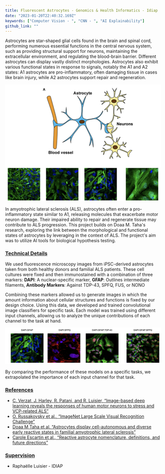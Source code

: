 ```yaml
---
title: Fluorescent Astrocytes - Genomics & Health Informatics - Idiap  
date: "2023-01-20T22:40:32.169Z"  
keywords: ["Computer Vision - ", "CNN - ", "AI Explainability"] 
github_link: ""
---
```


Astrocytes are star-shaped glial cells found in the brain and spinal cord, performing numerous essential functions in the central nervous system, such as providing structural support for neurons, maintaining the extracellular environment, and regulating the blood-brain barrier. Different astrocytes can display vastly distinct morphologies. Astrocytes also exhibit various functional states in response to signals, notably the A1 and A2 states: A1 astrocytes are pro-inflammatory, often damaging tissue in cases like brain injury, while A2 astrocytes support repair and regeneration.

![Astrocytes](Glia.png)

In amyotrophic lateral sclerosis (ALS), astrocytes often enter a pro-inflammatory state similar to A1, releasing molecules that exacerbate motor neuron damage. Their impaired ability to repair and regenerate tissue may contribute to ALS progression. This project builds on Doaa M. Taha's research, exploring the link between the morphological and functional states of astrocytes by leveraging in the context of ALS. The project's aim was to utilize AI tools for biological hypothesis testing.

### <ins>Technical Details</ins>
We  used fluorescence microscopy images from iPSC-derived astrocytes taken from both healthy donors and familial ALS patients. These cell cultures were fixed and then immunostained with a combination of three markers: **DAPI**: A nuclear-specific marker, **GFAP**: Outlines intermediate filaments, **Antibody Markers**: Against TDP-43, SPFQ, FUS, or NONO

Combining these markers allowed us to generate images in which the amount information about cellular structures and functions is fixed by our design choice. Using this data, we developed and trained convolutional image classifiers for specific task. Each model was trained using different input channels, allowing us to analyze the unique contributions of each channel to the task at hand.


![Channel Images](channels.png)

By comparing the performance of these models on a specific tasks, we extrapolated the importance of each input channel for that task.

### <ins>References</ins>
- [C. Verzat, J. Harley, R. Patani, and R. Luisier, “Image-based deep learning reveals the responses of human motor neurons to stress and VCP-related ALS”](https://onlinelibrary.wiley.com/doi/pdf/10.1111/nan.12770)
- [O. Russakovsky et al., “ImageNet Large Scale Visual Recognition Challenge”](http://arxiv.org/abs/1409.0575)
- [Doaa M Taha et al. “Astrocytes display cell-autonomous and diverse early reactive states in familial amyotrophic lateral sclerosis”](https://academic.oup.com/brain/article/145/2/481/6510848)
- [Carole Escartin et al., “Reactive astrocyte nomenclature, definitions, and future directions”](https://www.nature.com/articles/s41593-020-00783-4)

### <ins>Supervision</ins>
- Raphaëlle Luisier - IDIAP
